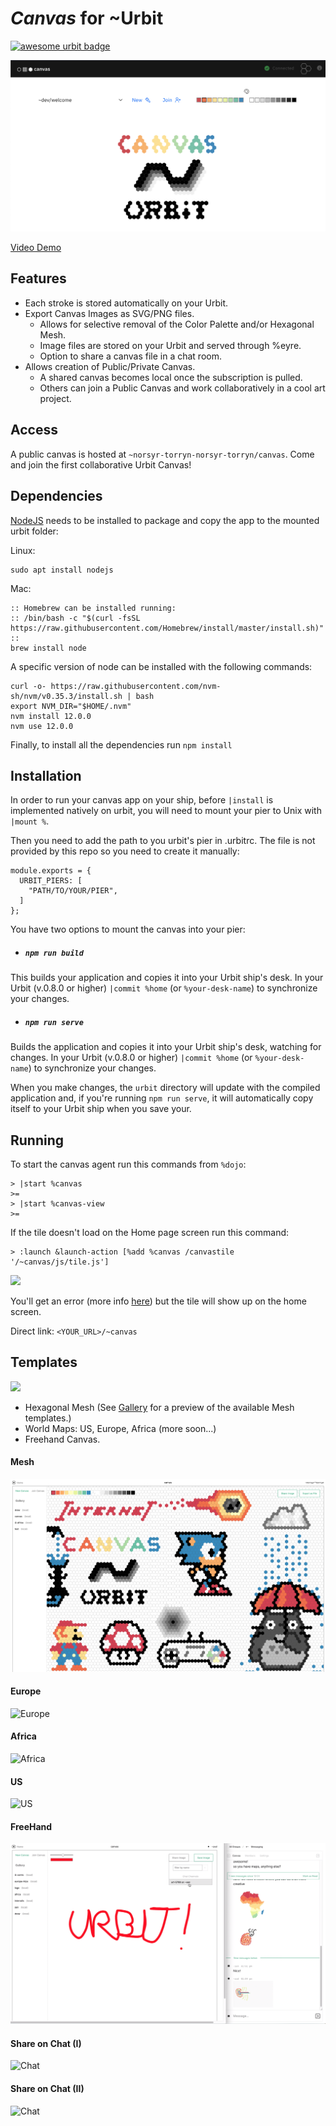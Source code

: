 # *Canvas* for \~Urbit

[![awesome urbit badge](https://img.shields.io/badge/~-awesome%20urbit-lightgrey)](https://github.com/urbit/awesome-urbit)

[![Header](/images/canvas.png)](https://www.youtube.com/watch?v=S6DySv730Hw)

[Video Demo](https://www.youtube.com/watch?v=S6DySv730Hw)

## Features

- Each stroke is stored automatically on your Urbit.
- Export Canvas Images as SVG/PNG files.
  - Allows for selective removal of the Color Palette and/or Hexagonal Mesh.
  - Image files are stored on your Urbit and served through %eyre.
  - Option to share a canvas file in a chat room.
- Allows creation of Public/Private Canvas.
  - A shared canvas becomes local once the subscription is pulled.
  - Others can join a Public Canvas and work collaboratively in a cool art project.

## Access

A public canvas is hosted at `~norsyr-torryn-norsyr-torryn/canvas`. Come and join the first collaborative Urbit Canvas!

## Dependencies

[NodeJS](https://nodejs.org/en/) needs to be installed to package and copy the app to the mounted urbit folder:

  Linux:
  ```
  sudo apt install nodejs
  ```
  Mac:
  ```
  :: Homebrew can be installed running:
  :: /bin/bash -c "$(curl -fsSL https://raw.githubusercontent.com/Homebrew/install/master/install.sh)"
  ::
  brew install node
  ```

A specific version of node can be installed with the following commands:  
```  
curl -o- https://raw.githubusercontent.com/nvm-sh/nvm/v0.35.3/install.sh | bash
export NVM_DIR="$HOME/.nvm"
nvm install 12.0.0
nvm use 12.0.0
```

Finally, to install all the dependencies run `npm install`

## Installation

In order to run your canvas app on your ship, before `|install` is implemented natively on urbit, you will need to mount your pier to Unix with `|mount %`.

Then you need to add the path to you urbit's pier in .urbitrc. The file is not provided by this repo so you need to create it manually:

```
module.exports = {
  URBIT_PIERS: [
    "PATH/TO/YOUR/PIER",
  ]
};
```

You have two options to mount the canvas into your pier:

- ##### `npm run build`

This builds your application and copies it into your Urbit ship's desk. In your Urbit (v.0.8.0 or higher) `|commit %home` (or `%your-desk-name`) to synchronize your changes.

- ##### `npm run serve`

Builds the application and copies it into your Urbit ship's desk, watching for changes. In your Urbit (v.0.8.0 or higher) `|commit %home` (or `%your-desk-name`) to synchronize your changes.

When you make changes, the `urbit` directory will update with the compiled application and, if you're running `npm run serve`, it will automatically copy itself to your Urbit ship when you save your.

## Running

To start the canvas agent run this commands from `%dojo`:
```
> |start %canvas
>=
> |start %canvas-view
>=
```

If the tile doesn't load on the Home page screen run this command:

```
> :launch &launch-action [%add %canvas /canvastile '/~canvas/js/tile.js']
```
<img src="/images/tile.png" width="180">

You'll get an error (more info [here](https://github.com/yosoyubik/canvas/issues/2#issuecomment-631248364)) but the tile will show up on the home screen.

Direct link: `<YOUR_URL>/~canvas`

## Templates

<img src="/images/templates.png" width="500">



- Hexagonal Mesh (See [Gallery](./GALLERY.md) for a preview of the available Mesh templates.)
- World Maps: US, Europe, Africa (more soon...)
- Freehand Canvas.

#### Mesh
![Mesh](/images/mesh.png)
#### Europe
![Europe](/images/europe.png)
#### Africa
![Africa](/images/exported-africa.svg)
#### US
![US](/images/export.png)
#### FreeHand
![Free](/images/freehand.png)
#### Share on Chat (I)
![Chat](/images/share-chat.png)
#### Share on Chat (II)
![Chat](/images/chat.png)
